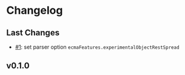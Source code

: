 # Changelog

## Last Changes

- [#1](https://github.com/LaxarJS/laxar/issues/1): set parser option `ecmaFeatures.experimentalObjectRestSpread`


## v0.1.0
